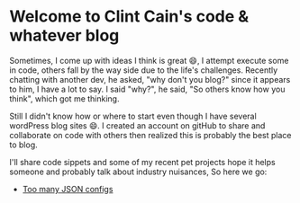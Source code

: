 # Welcome to Clint Cain's code & whatever blog

Sometimes, I come up with ideas I think is great :smile:, I attempt execute some in code, others fall by the way side due to the life's challenges. Recently chatting with another dev, he asked, "why don't you blog?" since it appears to him, I have a lot to say. I said "why?", he said, "So others know how you think", which got me thinking. 

Still I didn't know how or where to start even though I have several wordPress blog sites :smile:. I created an account on gitHub to share and collaborate on code with others then realized this is probably the best place to blog. 
 
I'll share code sippets and some of my recent pet projects hope it helps someone and probably talk about industry nuisances, So here we go:

- [Too many JSON configs](https://github.com/breakbottle/blog/issues/1)

